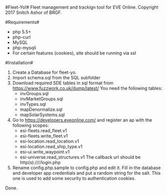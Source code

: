 #Fleet-Yo!#
Fleet management and trackign tool for EVE Online.
Copyright 2017 Snitch Ashor of BRGF.

#Requirements#
+ php 5.5+
+ php-curl
+ MySQL
+ php-mysqli
+ For certain features (cookies), site should be running via ssl

#Installation#
1. Create a Database for fleet-yo.
2. Import schema.sql from the SQL subfolder
3. Download required SDE tables in sql format from https://www.fuzzwork.co.uk/dump/latest/
   You need the following tables:
   + invGroups.sql
   + invMarketGroups.sql
   + invTypes.sql
   + mapDenormalize.sql
   + mapSolarSystems.sql
4. Go to https://developers.eveonline.com/ and register an ap with the following scopes:
   + esi-fleets.read_fleet.v1
   + esi-fleets.write_fleet.v1
   + esi-location.read_location.v1
   + esi-location.read_ship_type.v1
   + esi-ui.write_waypoint.v1
   + esi-universe.read_structures.v1
   The callback url should be http(s)://<domain>/<fleet-yo path>/login.php
5. Rename config.php.sample to config.php and edit it. Fill in the database and developer app credentials and put a random string for the salt. This one is used to add some security to authentication cookies.

Done.

